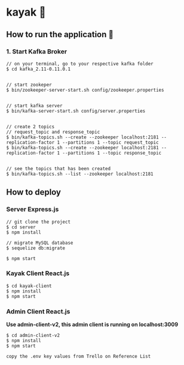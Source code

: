 # kayak 🚣‍


## How to run the application 🏃‍

### 1. Start Kafka Broker 

```
// on your terminal, go to your respective kafka folder
$ cd kafka_2.11-0.11.0.1


// start zookeper
$ bin/zookeeper-server-start.sh config/zookeeper.properties


// start kafka server
$ bin/kafka-server-start.sh config/server.properties


// create 2 topics
// request_topic and response_topic
$ bin/kafka-topics.sh --create --zookeeper localhost:2181 --replication-factor 1 --partitions 1 --topic request_topic
$ bin/kafka-topics.sh --create --zookeeper localhost:2181 --replication-factor 1 --partitions 1 --topic response_topic


// see the topics that has been created
$ bin/kafka-topics.sh --list --zookeeper localhost:2181

```

## How to deploy


### Server Express.js
```
// git clone the project
$ cd server
$ npm install

// migrate MySQL database
$ sequelize db:migrate

$ npm start

```

### Kayak Client React.js
```
$ cd kayak-client
$ npm install
$ npm start
```

### Admin Client React.js
**Use admin-client-v2, this admin client is running on localhost:3009**
```
$ cd admin-client-v2
$ npm install
$ npm start
```



```
copy the .env key values from Trello on Reference List

```
